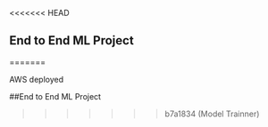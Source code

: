 <<<<<<< HEAD
## End to End ML Project
=======

AWS deployed


##End to End ML Project
>>>>>>> b7a1834 (Model Trainner)
